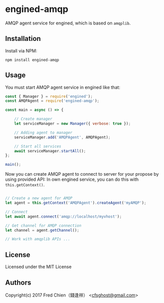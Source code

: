 # engined-amqp

AMQP agent service for engined, which is based on `amqplib`.

## Installation

Install via NPM:

```
npm install engined-amqp
```

## Usage

You must start AMQP agent service in engined like that:

```javascript
const { Manager } = require('engined');
const AMQPAgent = require('engined-amqp');

const main = async () => {

	// Create manager
	let serviceManager = new Manager({ verbose: true });

	// Adding agent to manager
	serviceManager.add('AMQPAgent', AMQPAgent);

	// Start all services
	await serviceManager.startAll();
};

main();
```

Now you can create AMQP agent to connect to server for your propose by using provided API: In own engined service, you can do this with `this.getContext()`.

```javascript

// Create a new agent for AMQP
let agent = this.getContext('AMQPAgent').createAgent('myAMQP');

// Connect
let await agent.connect('amqp://localhost/myvhost');

// Get channel for AMQP connection
let channel = agent.getChannel();

// Work with amqplib APIs ...
```

## License
Licensed under the MIT License
 
## Authors
Copyright(c) 2017 Fred Chien（錢逢祥） <<cfsghost@gmail.com>>
